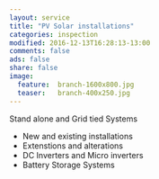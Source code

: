 ```yaml
---
layout: service
title: "PV Solar installations"
categories: inspection
modified: 2016-12-13T16:28:13-13:00
comments: false
ads: false
share: false
image:
  feature:  branch-1600x800.jpg
  teaser:   branch-400x250.jpg
---
```

Stand alone and Grid tied Systems  
 - New and existing installations
 - Extenstions and alterations
 - DC Inverters and Micro inverters
 - Battery Storage Systems	
